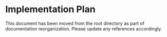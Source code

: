 # Implementation Plan

This document has been moved from the root directory as part of documentation reorganization. Please update any references accordingly.